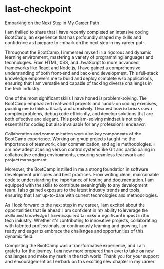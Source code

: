 # last-checkpoint
Embarking on the Next Step in My Career Path

I am thrilled to share that I have recently completed an intensive coding BootCamp, an experience that has profoundly shaped my skills and confidence as I prepare to embark on the next step in my career path.

Throughout the BootCamp, I immersed myself in a rigorous and dynamic learning environment, mastering a variety of programming languages and technologies. From HTML, CSS, and JavaScript to more advanced frameworks like React and Node.js, I have gained a comprehensive understanding of both front-end and back-end development. This full-stack knowledge empowers me to build and deploy complete web applications, ensuring that I am versatile and capable of tackling diverse challenges in the tech industry.

One of the most significant skills I have honed is problem-solving. The BootCamp emphasized real-world projects and hands-on coding exercises, pushing me to think critically and creatively. I learned how to break down complex problems, debug code efficiently, and develop solutions that are both effective and elegant. This problem-solving mindset is not only essential for coding but also invaluable for any professional endeavor.

Collaboration and communication were also key components of the BootCamp experience. Working on group projects taught me the importance of teamwork, clear communication, and agile methodologies. I am now adept at using version control systems like Git and participating in collaborative coding environments, ensuring seamless teamwork and project management.

Moreover, the BootCamp instilled in me a strong foundation in software development principles and best practices. From writing clean, maintainable code to understanding the importance of testing and documentation, I am equipped with the skills to contribute meaningfully to any development team. I also gained exposure to the latest industry trends and tools, ensuring that I am up-to-date with current technologies and methodologies.

As I look forward to the next step in my career, I am excited about the opportunities that lie ahead. I am confident in my ability to leverage the skills and knowledge I have acquired to make a significant impact in the tech industry. Whether it's contributing to innovative projects, collaborating with talented professionals, or continuously learning and growing, I am ready and eager to embrace the challenges and opportunities of this dynamic field.

Completing the BootCamp was a transformative experience, and I am grateful for the journey. I am now more prepared than ever to take on new challenges and make my mark in the tech world. Thank you for your support and encouragement as I embark on this exciting new chapter in my career.
